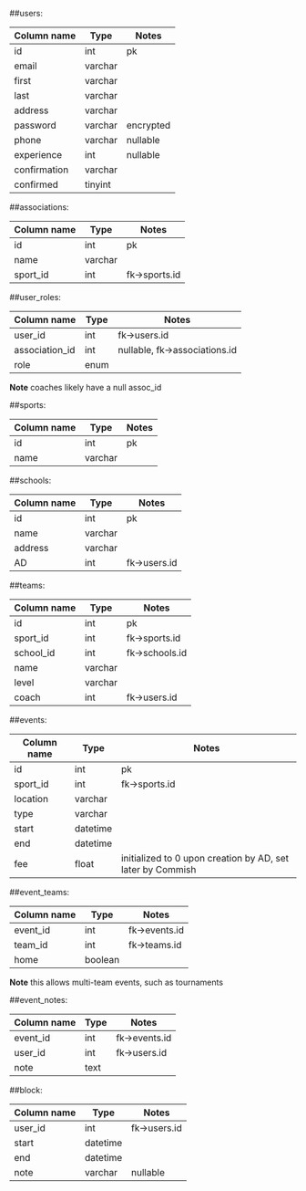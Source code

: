 ##users:

| Column name | Type | Notes |
| ----------- | ---- | ----- |
| id | int | pk |
| email | varchar |  |
| first | varchar |  |
| last | varchar |  |
| address | varchar |  |
| password | varchar | encrypted |
| phone | varchar | nullable |
| experience | int | nullable |
| confirmation | varchar |  |
| confirmed | tinyint |  |

##associations:

| Column name | Type | Notes |
| ----------- | ---- | ----- |
| id | int | pk |
| name | varchar |  |
| sport_id | int | fk->sports.id |

##user_roles:

| Column name | Type | Notes |
| ----------- | ---- | ----- |
| user_id | int | fk->users.id |
| association_id | int | nullable, fk->associations.id |
| role | enum |  |

**Note** coaches likely have a null assoc_id

##sports:

| Column name | Type | Notes |
| ----------- | ---- | ----- |
| id | int | pk |
| name | varchar |  |

##schools:

| Column name | Type | Notes |
| ----------- | ---- | ----- |
| id | int | pk |
| name | varchar |  |
| address | varchar |  |
| AD | int | fk->users.id |

##teams:

| Column name | Type | Notes |
| ----------- | ---- | ----- |
| id | int | pk |
| sport_id | int | fk->sports.id |
| school_id | int | fk->schools.id |
| name | varchar |  |
| level | varchar |  |
| coach | int | fk->users.id |

##events:

| Column name | Type | Notes |
| ----------- | ---- | ----- |
| id | int | pk |
| sport_id | int | fk->sports.id |
| location | varchar |  |
| type | varchar |  |
| start | datetime |  |
| end | datetime |  |
| fee | float | initialized to 0 upon creation by AD, set later by Commish |

##event_teams:

| Column name | Type | Notes |
| ----------- | ---- | ----- |
| event_id | int | fk->events.id |
| team_id | int | fk->teams.id |
| home | boolean |  |

**Note** this allows multi-team events, such as tournaments

##event_notes:

| Column name | Type | Notes |
| ----------- | ---- | ----- |
| event_id | int | fk->events.id |
| user_id | int | fk->users.id |
| note | text |  |

##block:

| Column name | Type | Notes |
| ----------- | ---- | ----- |
| user_id | int | fk->users.id |
| start | datetime |  |
| end | datetime |  |
| note | varchar | nullable |